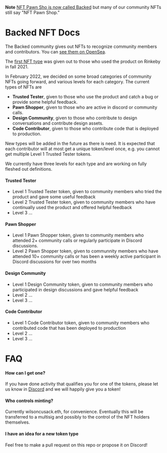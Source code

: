 **Note** [NFT Pawn Sho is now called Backed](https://twitter.com/backed_xyz/status/1506715447051313157?s=20&t=LKYAax1NG-jViKM35Jzzbg) but many of our community NFTs still say "NFT Pawn Shop."

# Backed NFT Docs
The Backed community gives out NFTs to recognize community members and contributors. You can [see them on OpenSea](https://opensea.io/collection/nft-pawn-shop-community-nfts).

The [first NFT type](https://opensea.io/assets/0xb9a069f85d51cc5cf23e910d1a5fd69744e926f1/1) was given out to those who used the product on Rinkeby in fall 2021. 

In February 2022, we decided on some broad categories of community NFTs going forward, and various levels for each category. The current types of NFTs are 
- **Trusted Tester**, given to those who use the product and catch a bug or provide some helpful feedback.
- **Pawn Shopper**, given to those who are active in discord or community calls.
- **Design Community**, given to those who contribute to design conversations and contribute design assets.
- **Code Contributor**, given to those who contribute code that is deployed to production.

New types will be added in the future as there is need. It is expected that each contributor will at most get a unique token/level once, e.g. you cannot get multiple Level 1 Trusted Tester tokens.

We currently have three levels for each type and are working on fully fleshed out definitions. 

#### Trusted Tester
- Level 1 Trusted Tester token, given to community members who tried the product and gave some useful feedback
- Level 2 Trusted Tester token, given to community members who have continually used the product and offered helpful feedback
- Level 3 ...

#### Pawn Shopper
- Level 1 Pawn Shopper token, given to community members who attended 2+ community calls or regularly participate in Discord discussions.
- Level 2 Pawn Shopper token, given to communnity members who have attended 10+ community calls or has been a weekly active participant in Discord discussions for over two months

#### Design Community
- Level 1 Design Community token, given to community members who participated in design discussions and gave helpful feedback
- Level 2 ...
- Level 3 ...

#### Code Contributor
- Level 1 Code Contributor token, given to community members who contributed code that has been deployed to production
- Level 2 ...
- Level 3 ...

# FAQ

#### How can I get one?
If you have done activity that qualifies you for one of the tokens, please let us know in [Discord](https://discord.gg/kY84MkKwmk) and we will happily give you a token!

#### Who controls minting? 
Currently wilsoncusack.eth, for convenience. Eventually this will be transferred to a multisig and possibly to the control of the NFT holders themselves. 

#### I have an idea for a new token type
Feel free to make a pull request on this repo or propose it on Discord! 
